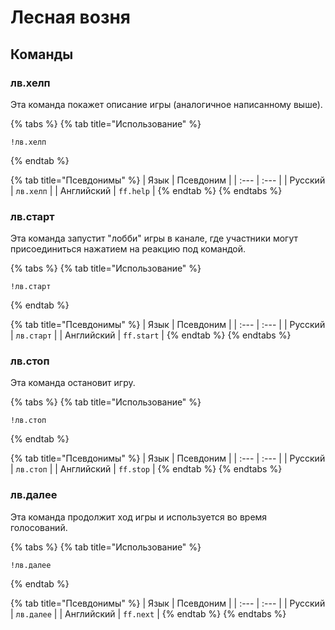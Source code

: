 # Лесная возня

## Команды

### лв.хелп <a id="ffhelp"></a>

Эта команда покажет описание игры \(аналогичное написанному выше\).

{% tabs %}
{% tab title="Использование" %}
```text
!лв.хелп
```
{% endtab %}

{% tab title="Псевдонимы" %}
| Язык | Псевдоним |
| :--- | :--- |
| Русский | `лв.хелп` |
| Английский | `ff.help` |
{% endtab %}
{% endtabs %}

### лв.старт <a id="ffstart"></a>

Эта команда запустит "лобби" игры в канале, где участники могут присоединиться нажатием на реакцию под командой.

{% tabs %}
{% tab title="Использование" %}
```text
!лв.старт
```
{% endtab %}

{% tab title="Псевдонимы" %}
| Язык | Псевдоним |
| :--- | :--- |
| Русский | `лв.старт` |
| Английский | `ff.start` |
{% endtab %}
{% endtabs %}

### лв.стоп <a id="ffstop"></a>

Эта команда остановит игру.

{% tabs %}
{% tab title="Использование" %}
```text
!лв.стоп
```
{% endtab %}

{% tab title="Псевдонимы" %}
| Язык | Псевдоним |
| :--- | :--- |
| Русский | `лв.стоп` |
| Английский | `ff.stop` |
{% endtab %}
{% endtabs %}

### лв.далее <a id="ffnext"></a>

Эта команда продолжит ход игры и используется во время голосований.

{% tabs %}
{% tab title="Использование" %}
```text
!лв.далее
```
{% endtab %}

{% tab title="Псевдонимы" %}
| Язык | Псевдоним |
| :--- | :--- |
| Русский | `лв.далее` |
| Английский | `ff.next` |
{% endtab %}
{% endtabs %}

